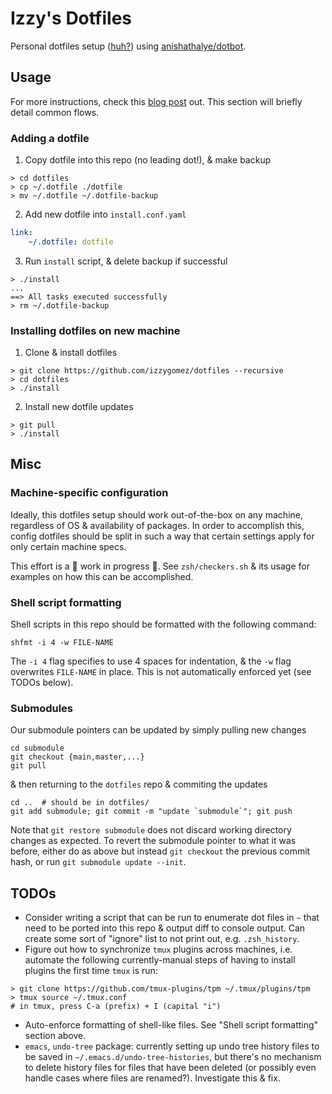 # Izzy's Dotfiles

Personal dotfiles setup ([huh?](https://dotfiles.github.io/)) using [anishathalye/dotbot](https://github.com/anishathalye/dotbot).

## Usage

For more instructions, check this [blog post](https://www.elliotdenolf.com/posts/bootstrap-your-dotfiles-with-dotbot) out. This section will briefly detail common flows.

### Adding a dotfile

1. Copy dotfile into this repo (no leading dot!), & make backup
```shell
> cd dotfiles
> cp ~/.dotfile ./dotfile
> mv ~/.dotfile ~/.dotfile-backup
```

2. Add new dotfile into `install.conf.yaml`
```yaml
link:
    ~/.dotfile: dotfile
```

3. Run `install` script, & delete backup if successful
```shell
> ./install
...
==> All tasks executed successfully
> rm ~/.dotfile-backup
```

### Installing dotfiles on new machine

1. Clone & install dotfiles
```shell
> git clone https://github.com/izzygomez/dotfiles --recursive
> cd dotfiles
> ./install
```

2. Install new dotfile updates
```shell
> git pull
> ./install
```

## Misc

### Machine-specific configuration

Ideally, this dotfiles setup should work out-of-the-box on any machine, regardless of OS & availability of packages. In order to accomplish this, config dotfiles should be split in such a way that certain settings apply for only certain machine specs.

This effort is a 🚧 work in progress 🚧. See `zsh/checkers.sh` & its usage for examples on how this can be accomplished.

### Shell script formatting

Shell scripts in this repo should be formatted with the following command:
```shell
shfmt -i 4 -w FILE-NAME
```
The `-i 4` flag specifies to use 4 spaces for indentation, & the `-w` flag overwrites `FILE-NAME` in place. This is not automatically enforced yet (see TODOs below).

### Submodules

Our submodule pointers can be updated by simply pulling new changes
```shell
cd submodule
git checkout {main,master,...}
git pull
```

& then returning to the `dotfiles` repo & commiting the updates
```shell
cd ..  # should be in dotfiles/
git add submodule; git commit -m "update `submodule`"; git push
```

Note that `git restore submodule` does not discard working directory changes as expected. To revert the submodule pointer to what it was before, either do as above but instead `git checkout` the previous commit hash, or run `git submodule update --init`.

## TODOs

* Consider writing a script that can be run to enumerate dot files in `~` that need to be ported into this repo & output diff to console output. Can create some sort of "ignore" list to not print out, e.g. `.zsh_history`.
* Figure out how to synchronize `tmux` plugins across machines, i.e. automate the following currently-manual steps of having to install plugins the first time `tmux` is run:
```shell
> git clone https://github.com/tmux-plugins/tpm ~/.tmux/plugins/tpm
> tmux source ~/.tmux.conf
# in tmux, press C-a (prefix) + I (capital "i")
```
* Auto-enforce formatting of shell-like files. See "Shell script formatting" section above.
* `emacs`, `undo-tree` package: currently setting up undo tree history files to be saved in `~/.emacs.d/undo-tree-histories`, but there's no mechanism to delete history files for files that have been deleted (or possibly even handle cases where files are renamed?). Investigate this & fix.
